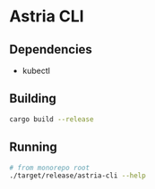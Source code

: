 # Astria CLI

## Dependencies

- kubectl

## Building

```sh
cargo build --release
```

## Running

```sh
# from monorepo root
./target/release/astria-cli --help
```
